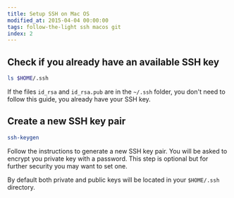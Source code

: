 ```yaml
---
title: Setup SSH on Mac OS
modified_at: 2015-04-04 00:00:00
tags: follow-the-light ssh macos git
index: 2
---
```


## Check if you already have an available SSH key

```bash
ls $HOME/.ssh
```

If the files `id_rsa` and `id_rsa.pub` are in the `~/.ssh` folder, you don't
need to follow this guide, you already have your SSH key.

## Create a new SSH key pair

```bash
ssh-keygen
```

Follow the instructions to generate a new SSH key pair. You will be asked to encrypt
you private key with a password. This step is optional but for further security you may
want to set one.

By default both private and public keys will be located in your `$HOME/.ssh` directory.
